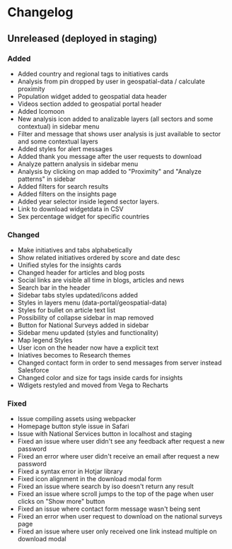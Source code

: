 # Changelog

## Unreleased (deployed in staging)

### Added

- Added country and regional tags to initiatives cards
- Analysis from pin dropped by user in geospatial-data / calculate proximity
- Population widget added to geospatial data header
- Videos section added to geospatial portal header
- Added Icomoon
- New analysis icon added to analizable layers (all sectors and some contextual) in sidebar menu
- Filter and message that shows user analysis is just available to sector and some contextual layers
- Added styles for alert messages
- Added thank you message after the user requests to download
- Analyze pattern analysis in sidebar menu
- Analysis by clicking on map added to "Proximity" and "Analyze patterns" in sidebar
- Added filters for search results
- Added filters on the insights page
- Added year selector inside legend sector layers.
- Link to download widgetdata in CSV
- Sex percentage widget for specific countries

### Changed

- Make initiatives and tabs alphabetically
- Show related initiatives ordered by score and date desc
- Unified styles for the insights cards
- Changed header for articles and blog posts
- Social links are visible all time in blogs, articles and news
- Search bar in the header
- Sidebar tabs styles updated/icons added
- Styles in layers menu (data-portal/geospatial-data)
- Styles for bullet on article text list
- Possibility of collapse sidebar in map removed
- Button for National Surveys added in sidebar
- Sidebar menu updated (styles and functionality)
- Map legend Styles
- User icon on the header now have a explicit text
- Iniatives becomes to Research themes
- Changed contact form in order to send messages from server instead Salesforce
- Changed color and size for tags inside cards for insights
- Wdigets restyled and moved from Vega to Recharts 

### Fixed

- Issue compiling assets using webpacker
- Homepage button style issue in Safari
- Issue with National Services button in localhost and staging
- Fixed an issue where user didn't see any feedback after request a new password
- Fixed an error where user didn't receive an email after request a new password
- Fixed a syntax error in Hotjar library
- Fixed icon alignment in the download modal form
- Fixed an issue where search by iso doesn't return any result
- Fixed an issue where scroll jumps to the top of the page when user clicks on "Show more" button
- Fixed an issue where contact form message wasn't being sent
- Fixed an error when user request to download on the national surveys page
- Fixed an issue where user only received one link instead multiple on download modal
